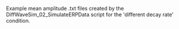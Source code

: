 Example mean amplitude .txt files created by the DiffWaveSim_02_SimulateERPData script for the 'different decay rate' condition.
